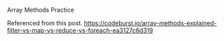 Array Methods Practice


Referenced from this post. 
https://codeburst.io/array-methods-explained-filter-vs-map-vs-reduce-vs-foreach-ea3127c6d319
